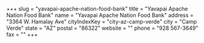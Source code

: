 +++
slug = "yavapai-apache-nation-food-bank"
title = "Yavapai Apache Nation Food Bank"
name = "Yavapai Apache Nation Food Bank"
address = "3364 W. Hamalay Ave"
cityIndexKey = "city-az-camp-verde"
city = "Camp Verde"
state = "AZ"
postal = "86322"
website = ""
phone = "928 567-3649"
fax = ""
+++
